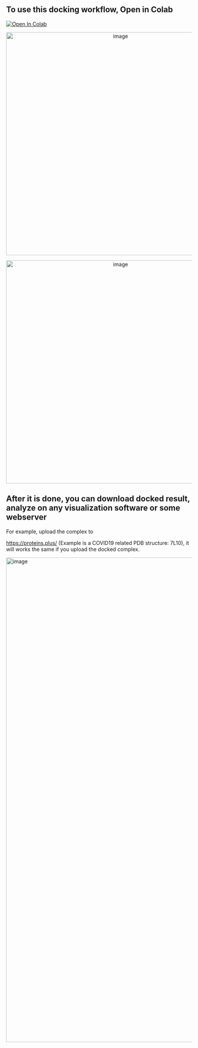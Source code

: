 

## To use this docking workflow, Open in Colab

[![Open In Colab](https://colab.research.google.com/assets/colab-badge.svg)](https://colab.research.google.com/github/quantaosun/Free_Induced_Fit_Docking/blob/main/Free_Cloud_Docking.ipynb)

<p align="center">
  <img width="605" alt="image" src="https://user-images.githubusercontent.com/75652473/215692221-2caa0ab1-dc20-460a-9344-48643132e3ed.png">
</p>


<p align="center">
  <img width="605" alt="image" src="https://user-images.githubusercontent.com/75652473/215692300-d2b57c08-dc82-4d93-9c37-356f26ce94cd.png">
</p>


## After it is done, you can download docked result, analyze on any visualization software or some webserver

For example, upload the complex to 

https://proteins.plus/ (Example is a COVID19 related PDB structure: 7L10), it will works the same if you upload the docked complex.

<img width="1315" alt="image" src="https://user-images.githubusercontent.com/75652473/215712074-4ee2deaa-9955-4160-8314-bc6f386dcb48.png">








